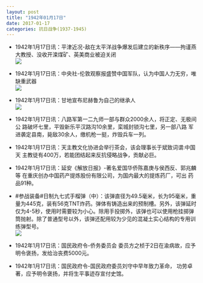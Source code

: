 ```yaml
---
layout: post
title: "1942年01月17日"
date: 2017-01-17
categories: 抗日战争(1937-1945)
---
```


<meta name="referrer" content="no-referrer" />

- 1942年1月17日讯：平津近况-敌在太平洋战争爆发后建立的新秩序——拘谨燕大教授、没收开滦煤矿、英美商业被迫关闭 <br/><img src="https://ww1.sinaimg.cn/large/aca367d8jw1fbw8lw8gj4j20e30a1ta5.jpg" />

- 1942年1月17日讯：中央社-伦敦观察报盛赞中国军队，认为中国人力无穷，唯缺重武器 <br/><img src="https://ww3.sinaimg.cn/large/aca367d8jw1fbtxdbnnfjj20ol05475o.jpg" />

- 1942年1月17日讯：甘地宣布尼赫鲁为自己的继承人 <br/><img src="https://ww3.sinaimg.cn/large/aca367d8jw1fbtvnn2dtkj209u0813z7.jpg" />

- 1942年1月17日讯：八路军第一二九师一部与群众2000余人，将正定、无极间公 路破坏七里，平毁新乐平汉路沟10余里，栾城封锁沟七里，另一部八路 军进袭定县南，毙敌30余人，缴机枪一挺，炸毁兵车一列。 

- 1942年1月17日讯：天主教文化协进会举行茶会，该会理事长于斌致词谓:中国天 主教徒有400万，若能团结起来反抗侵略战争，贡献必巨。 

- 1942年1月17日讯：延安《解放日报》-著名爱国华侨陈嘉庚与侯西反、郭兆麟等 在重庆创办中国药产提炼股份有限公司，为国内最大的提炼药厂，可出 药品91种。 

- #参战装备#日制九七式手榴弹（中）：该弹直径为49.5毫米，长为95毫米，重量为445克，装有56克TNT炸药。弹体有铸造出来的预制槽。另外，该弹延时仅为4-5秒，使用时需要较为小心。除用手投掷外，该弹也可以使用枪挂掷弹筒抛射。除了普通型号以外，该弹还配用较为少见的混凝土实心结构的专用训练弹型号。 <br/><img src="https://ww4.sinaimg.cn/large/aca367d8jw1fbteahrcc2j206m0fs765.jpg" />

- 1942年1月17日讯：国民政府令-侨务委员会 委员方之桢于2日在渝病故，应予明令褒扬，发给治丧费5000元。 

- 1942年1月17日讯：国民政府令-国民政府委员刘守中早年致力革命， 功劳卓著，应予明令褒扬，并将生平事迹存宣付史馆。 

